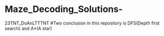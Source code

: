 # Maze_Decoding_Solutions-
23TNT_DoAnLTTTNT
#Two conclusion in this repository is DFS(Depth first search) and A*(A star)